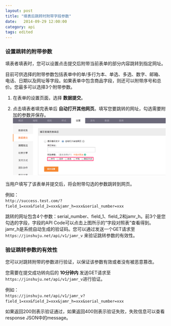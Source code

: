 ```yaml
---
layout: post
title: "填表后跳转时附带字段参数"
date:   2014-09-29 12:00:00
category: api
tags: edited
---
```


### 设置跳转的附带参数

填表者填表时，您可以设置点击提交后附带当前表单的部分内容跳转到指定网址。

目前可供选择的附带参数包括表单中的单/多行为本、单选、多选、数字、邮箱、电话、日期以及网址等字段。如果表单中包含商品字段，则还可以附带序号和总价。您最多可以选择3个附带参数。

1. 在表单的设置页面，选择 **数据提交**。

2. 点击填表者填完表单后 **自动打开其他网页**。填写您要跳转的网址，勾选需要附加的参数并保存。
	![select_fields](/images/redirect-with-params.png)

当用户填写了该表单并提交后，将会附带勾选的参数跳转到网页。

例如：  
`http://success.test.com/?field_1=xxx&field_2=xxx&jamr_h=xxx&serial_number=xxx`

跳转的网址包含4个参数：serial\_number、field\_1、field\_2和jamr\_h。前3个是您勾选的字段，字段的API Code可以点击上图所示的“字段对照表”查看得到。jamr\_h是系统自动生成的验证码。您可以通过发送一个GET请求至 `https://jinshuju.net/api/v1/jamr_v` 来验证跳转参数的有效性。

### 验证跳转参数的有效性

您可以对跳转附带的参数进行验证，以保证该参数有效或者没有被恶意篡改。

您需要在提交成功转向后的 **10分钟内** 发送GET请求至 `https://jinshuju.net/api/v1/jamr_v`进行验证。

例如：  
`https://jinshuju.net/api/v1/jamr_v?field_1=xxx&field_2=xxx&jamr_h=xxx&serial_number=xxx`

如果返回200则表示验证通过，如果返回400则表示验证失败，失败信息可以查看response JSON中的message。
